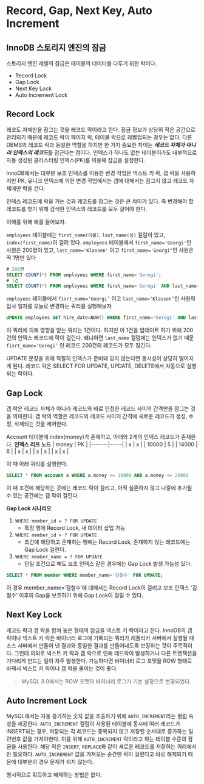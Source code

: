 # Record, Gap, Next Key, Auto Increment

## InnoDB 스토리지 엔진의 잠금
스토리지 엔진 레벨의 잠금은 테이블의 데이터를 다루기 위한 락이다. 
- Record Lock
- Gap Lock
- Next Key Lock
- Auto Increment Lock

## Record Lock
레코도 자체만을 잠그는 것을 레코드 락이라고 한다. 잠금 정보가 상당히 작은 공간으로 관리되기 때문에 레코드 락이 페이지 락, 테이블 락으로 레벨업되는 경우는 없다. 다른 DBMS의 레코드 락과 동일한 역할을 하지만 한 가지 중요한 차이는 ***레코드 자체가 아니라 인덱스의 레코드***를 잠근다는 점이다.
인덱스가 하나도 없는 테이블이라도 내부적으로 자동 생성된 클러스터링 인덱스(PK)를 이용해 잠금을 설정한다.

InnoDB에서는 대부분 보조 인덱스를 이용한 변경 작업은 넥스트 키 락, 갭 락을 사용하지만 PK, 유니크 인덱스에 의한 변경 작업에서는 갭에 대해서는 잠그지 않고 레코드 자체에만 락을 건다.

인덱스 레코드에 락을 거는 것과 레코드를 잠그는 것은 큰 차이가 있다. 즉 변경해야 할 레코드를 찾기 위해 검색한 인덱스의 레코드를 모두 걸어야 한다.

이해를 위해 예를 들어보자.

`employees` 테이블에는 `first_name(이름)`, `last_name(성)` 컬럼이 있고, `index(first_name)`이 걸려 있다.
`employees` 테이블에서 `first_name='Georgi'`인 사원은 200명이 있고, `last_name='Klassen'` 이고 `first_name='Georgi"`인 사원은 딱 1명만 있다

```sql
# 200건
SELECT COUNT(*) FROM employees WHERE first_name='Gerogi';
# 1건
SELECT COUNT(*) FROM employees WHERE first_name='Gerogi' AND last_name='Klassen';
```

`employees` 테이블에서 `fisrt_name=‘Georgi’` 이고 `last_name=‘Klassen’`인 사원의 입사 일자를 오늘로 변경하는 쿼리를 실행해보자

```sql
UPDATE employees SET hire_date=NOW() WHERE first_name='Gerogi' AND last_name='Klassen';
```

이 쿼리에 의해 영향을 받는 쿼리는 1건이다. 하지만 이 1건을 업데이트 하기 위해 200건의 인덱스 레코드에 락이 걸린다. 왜냐하면 `last_name` 컬럼에는 인덱스가 없기 때문 `fisrt_name=‘Gerogi’` 인 레코드 200건의 레코드가 모두 잠긴다. 

UPDATE 문장을 위해 적절히 인덱스가 준비돼 있지 않는다면 동시성이 상당히 떨어지게 된다.
레코드 락은 SELECT FOR UPDATE, UPDATE, DELETE에서 자동으로 실행되는 락이다.

## Gap Lock
갭 락은 레코드 자체가 아니라 레코드와 바로 인접한 레코드 사이의 간격만을 잠그는 것을 의미한다. 갭 락의 역할은 레코드와 레코드 사이의 간격에 새로운 레코드가 생성, 수정, 삭제되는 것을 제어한다.

Account 테이블에 index(money)가 존재하고, 아래와 2개의 인덱스 레코드가 존재한다.
**인덱스 리프 노드**
| money | PK  |
|-------|-----|
|   x   | x   |
| 10000 | 5   |
| 14000 | 6   |
|   x   | x   |
|   x   | x   |
|   x   | x   |

이 때 아래 쿼리를 실행한다.
```sql
SELECT * FROM account a WHERE a.money >= 10000 AND a.money <= 20000 
```
이 때 조건에 해당하는 곳에는 레코드 락이 걸리고, 아직 실존하지 않고 나중에 추가될 수 있는 공간에는 갭 락이 걸린다.

**Gap Lock 시나리오**
1. `WHERE member_id = ? FOR UPDATE` 
   - 특정 행에 Record Lock, 새 데이터 삽입 가능
2. `WHERE member_id > ? FOR UPDATE` 
   - 조건에 해당하고 존재하는 행에는 Record Lock, 존재하지 않는 레코드에는 Gap Lock 걸린다.
3. `WHERE member_name = ? FOR UPDATE` 
   - 단일 조건으로 해도 보조 인덱스 같은 경우에는 Gap Lock 발생 가능성 있다.
```sql
SELECT * FROM member WHERE member_name='김철수' FOR UPDATE;
```
이 경우 member_name=‘김철수’에 대해서는 Record Lock이 걸리고 보조 인덱스 ‘김철수’ 이후의 Gap을 보호하기 위해 Gap Lock이 걸릴 수 있다.

## Next Key Lock
레코드 락과 갭 락을 합쳐 놓은 형태의 잠금을 넥스트 키 락이라고 한다. InnoDB의 갭 락이나 넥스트 키 락은 바이너리 로그에 기록되는 쿼리가 레플리카 서버에서 실행될 때 소스 서버에서 만들어 낸 결과와 동일한 결과를 만들어내도록 보장하는 것이 주목적이다. 그런데 의외로 넥스트 키 락과 갭 락으로 인해 데드락이 발생하거나 다른 트랜잭션을 기다리게 만드는 일이 자주 발생한다. 가능하다면 바이너리 로그 포맷을 ROW 형태로 바꿔서 넥스트 키 락이나 갭 락을 줄이는 것이 좋다.

> MySQL 8.0에서는 ROW 포맷의 바이너리 로그가 기본 설정으로 변경되었다.


## Auto Increment Lock
MySQL에서는 자동 증가하는 숫자 값을 추출하기 위해 `AUTO_INCREMENT`라는 컬럼 속성을 제공한다.
`AUTO_INCREMENT` 컬럼이 사용된 테이블에 동시에 여러 레코드가 INSERT되는 경우, 저장되는 각 레코드는 중복되지 않고 저장된 순서대로 증가하는 일련번호 값을 가져야한다. 이를 위해 `AUTO_INCREMENT` 락이라고 하는 테이블 수준의 잠금을 사용한다. 
해당 락은 `INSERT`, `REPLACE`와 같이 새로운 레코드를 저장하는 쿼리에서만 필요하다. `AUTO_INCREMENT` 값을 가져오는 순간만 락이 걸렸다고 바로 해제되기 때문에 대부분의 경우 문제가 되지 않는다.

명시적으로 획득하고 해제하는 방법은 없다. 

